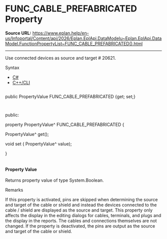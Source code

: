 # FUNC_CABLE_PREFABRICATED Property

**Source URL:** https://www.eplan.help/en-us/Infoportal/Content/api/2026/Eplan.EplApi.DataModelu~Eplan.EplApi.DataModel.FunctionPropertyList~FUNC_CABLE_PREFABRICATED().html

---

Use connected devices as source and target # 20621.

Syntax

- [C#](#i-syntax-CS)
- [C++/CLI](#i-syntax-CPP2005)

```
```
public PropertyValue FUNC_CABLE_PREFABRICATED {get; set;}
```
```

```
```
public:

property PropertyValue^ FUNC_CABLE_PREFABRICATED {

   PropertyValue^ get();

   void set (    PropertyValue^ value);

}
```
```

#### Property Value

Returns property value of type System.Boolean.

Remarks

If this property is activated, pins are skipped when determining the source and target of the cable or shield and instead the devices connected to the cable / shield are displayed as the source and target. This property only affects the display in the editing dialogs for cables, terminals, and plugs and the display in the reports. The cables and connections themselves are not changed. If the property is deactivated, the pins are output as the source and target of the cable or shield.

